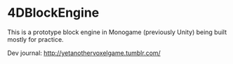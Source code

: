 4DBlockEngine
=============

This is a prototype block engine in Monogame (previously Unity) being built mostly for practice. 

Dev journal: http://yetanothervoxelgame.tumblr.com/
